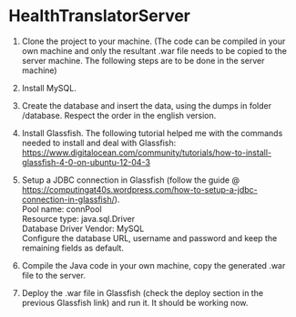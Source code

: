 # HealthTranslatorServer

1) Clone the project to your machine. 
(The code can be compiled in your own machine and only the resultant .war file needs to be copied to the server machine. The following steps are to be done in the server machine)

2) Install MySQL.

3) Create the database and insert the data, using the dumps in folder /database. Respect the order in the english version. 

4) Install Glassfish.
The following tutorial helped me with the commands needed to install and deal with Glassfish:  
https://www.digitalocean.com/community/tutorials/how-to-install-glassfish-4-0-on-ubuntu-12-04-3

5) Setup a JDBC connection in Glassfish (follow the guide @ https://computingat40s.wordpress.com/how-to-setup-a-jdbc-connection-in-glassfish/).  
Pool name: connPool  
Resource type: java.sql.Driver  
Database Driver Vendor: MySQL    
Configure the database URL, username and password and keep the remaining fields as default. 

6) Compile the Java code in your own machine, copy the generated .war file to the server. 

7) Deploy the .war file in Glassfish (check the deploy section in the previous Glassfish link) and run it. It should be working now.
